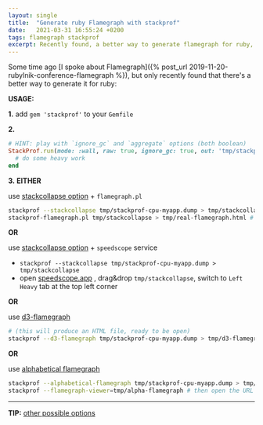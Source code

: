 ```yaml
---
layout: single
title:  "Generate ruby Flamegraph with stackprof"
date:   2021-03-31 16:55:24 +0200
tags: flamegraph stackprof
excerpt: Recently found, a better way to generate flamegraph for ruby, using stackprof
---
```

Some time ago [I spoke about Flamegraph]({% post_url 2019-11-20-rubylnik-conference-flamegraph %}),
but only recently found that there's a better way to generate it for ruby:

**USAGE:**

**1.**
add `gem 'stackprof'` to your `Gemfile`

**2.**
```ruby
# HINT: play with `ignore_gc` and `aggregate` options (both boolean)
StackProf.run(mode: :wall, raw: true, ignore_gc: true, out: 'tmp/stackprof-cpu-myapp.dump') do 
  # do some heavy work
end
```

**3.**
**EITHER**

use [stackcollapse option](https://github.com/tmm1/stackprof/commit/453bb7f2831b110e7e8b983267e640a26897cdd6) + `flamegraph.pl`
```bash
stackprof --stackcollapse tmp/stackprof-cpu-myapp.dump > tmp/stackcollapse
stackprof-flamegraph.pl tmp/stackcollapse > tmp/real-flamegraph.html # (this will produce an HTML file, ready to be open)
```

**OR**

use [stackcollapse option](https://github.com/tmm1/stackprof/commit/453bb7f2831b110e7e8b983267e640a26897cdd6) + `speedscope` service
- `stackprof --stackcollapse tmp/stackprof-cpu-myapp.dump > tmp/stackcollapse`
- open [speedscope.app](https://www.speedscope.app/) , drag&drop `tmp/stackcollapse`, switch to `Left Heavy` tab at the top left corner

**OR**

use [d3-flamegraph](https://github.com/tmm1/stackprof/pull/113)
```bash
# (this will produce an HTML file, ready to be open)
stackprof --d3-flamegraph tmp/stackprof-cpu-myapp.dump > tmp/d3-flamegraph.html
```

**OR**

use [alphabetical flamegraph](https://github.com/tmm1/stackprof/pull/112)
```bash
stackprof --alphabetical-flamegraph tmp/stackprof-cpu-myapp.dump > tmp/alpha-flamegraph
stackprof --flamegraph-viewer=tmp/alpha-flamegraph # then open the URL Stackprof gives you and enjoy!
```

---

**TIP:** [other possible options](https://github.com/tmm1/stackprof/blob/master/bin/stackprof)